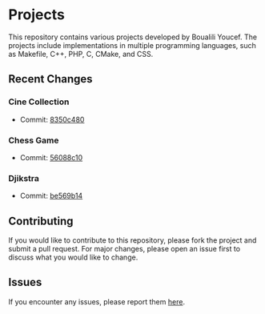 # Projects

This repository contains various projects developed by Boualili Youcef. The projects include implementations in multiple programming languages, such as Makefile, C++, PHP, C, CMake, and CSS.

## Recent Changes

### Cine Collection
- Commit: [8350c480](https://github.com/Boualili-Youcef/Projects/commit/8350c4809b51646f9ac695e8f34fb555cf9c62ee)

### Chess Game
- Commit: [56088c10](https://github.com/Boualili-Youcef/Projects/commit/56088c10b02c2f3b2bb9547e723abdbc2b24ec2a)

### Djikstra
- Commit: [be569b14](https://github.com/Boualili-Youcef/Projects/commit/be569b14f439cd72f917b28adef9cf2e9af308f6)

## Contributing

If you would like to contribute to this repository, please fork the project and submit a pull request. For major changes, please open an issue first to discuss what you would like to change.

## Issues

If you encounter any issues, please report them [here](https://github.com/Boualili-Youcef/Projects/issues).
